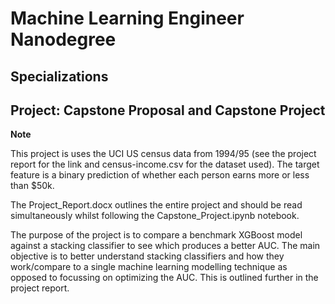 # Machine Learning Engineer Nanodegree
## Specializations
## Project: Capstone Proposal and Capstone Project

**Note**

This project is uses the UCI US census data from 1994/95 (see the project report for the link and census-income.csv for the dataset used). The target feature is a binary prediction of whether each person earns more or less than $50k.

The Project_Report.docx outlines the entire project and should be read simultaneously whilst following the Capstone_Project.ipynb notebook.

The purpose of the project is to compare a benchmark XGBoost model against a stacking classifier to see which produces a better AUC. The main objective is to better understand stacking classifiers and how they work/compare to a single machine learning modelling technique as opposed to focussing on optimizing the AUC. This is outlined further in the project report.
